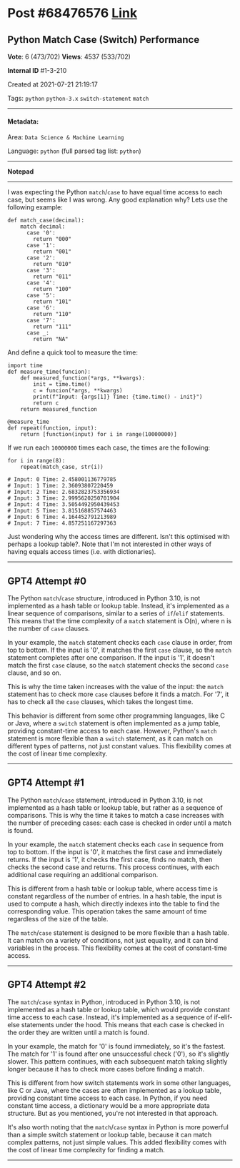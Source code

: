 
# Post \#68476576 [Link](https://stackoverflow.com/questions/68476576/)

## Python Match Case (Switch) Performance

**Vote**: 6 (473/702) **Views**: 4537 (533/702) 

**Internal ID** \#1-3-210

Created at 2021-07-21 21:19:17

Tags: `python` `python-3.x` `switch-statement` `match`

----------

#### Metadata:

Area: `Data Science & Machine Learning`

Language: `python` (full parsed tag list: `python`)

----------

**Notepad**


----------

I was expecting the Python `match`/`case` to have equal time access to each case, but seems like I was wrong. Any good explanation why?
Lets use the following example:
```
def match_case(decimal):
    match decimal:
      case '0':
        return "000"
      case '1':
        return "001"
      case '2':
        return "010"
      case '3':
        return "011"
      case '4':
        return "100"
      case '5':
        return "101"
      case '6':
        return "110"
      case '7':
        return "111"
      case _:
        return "NA"
```

And define a quick tool to measure the time:
```
import time
def measure_time(funcion):
    def measured_function(*args, **kwargs):
        init = time.time()
        c = funcion(*args, **kwargs)
        print(f"Input: {args[1]} Time: {time.time() - init}")
        return c
    return measured_function

@measure_time
def repeat(function, input):
    return [function(input) for i in range(10000000)]
```

If we run each `10000000` times each case, the times are the following:
```
for i in range(8):
    repeat(match_case, str(i))

# Input: 0 Time: 2.458001136779785
# Input: 1 Time: 2.36093807220459
# Input: 2 Time: 2.6832823753356934
# Input: 3 Time: 2.9995620250701904
# Input: 4 Time: 3.5054492950439453
# Input: 5 Time: 3.815168857574463
# Input: 6 Time: 4.164452791213989
# Input: 7 Time: 4.857251167297363
```

Just wondering why the access times are different. Isn't this optimised with perhaps a lookup table?. Note that I'm not interested in other ways of having equals access times (i.e. with dictionaries).


----------
        
## GPT4 Attempt \#0

The Python `match`/`case` structure, introduced in Python 3.10, is not implemented as a hash table or lookup table. Instead, it's implemented as a linear sequence of comparisons, similar to a series of `if`/`elif` statements. This means that the time complexity of a `match` statement is O(n), where n is the number of `case` clauses.

In your example, the `match` statement checks each `case` clause in order, from top to bottom. If the input is '0', it matches the first `case` clause, so the `match` statement completes after one comparison. If the input is '1', it doesn't match the first `case` clause, so the `match` statement checks the second `case` clause, and so on.

This is why the time taken increases with the value of the input: the `match` statement has to check more `case` clauses before it finds a match. For '7', it has to check all the `case` clauses, which takes the longest time.

This behavior is different from some other programming languages, like C or Java, where a `switch` statement is often implemented as a jump table, providing constant-time access to each case. However, Python's `match` statement is more flexible than a `switch` statement, as it can match on different types of patterns, not just constant values. This flexibility comes at the cost of linear time complexity.

--------

## GPT4 Attempt \#1

The Python `match`/`case` statement, introduced in Python 3.10, is not implemented as a hash table or lookup table, but rather as a sequence of comparisons. This is why the time it takes to match a case increases with the number of preceding cases: each case is checked in order until a match is found.

In your example, the `match` statement checks each `case` in sequence from top to bottom. If the input is '0', it matches the first case and immediately returns. If the input is '1', it checks the first case, finds no match, then checks the second case and returns. This process continues, with each additional case requiring an additional comparison.

This is different from a hash table or lookup table, where access time is constant regardless of the number of entries. In a hash table, the input is used to compute a hash, which directly indexes into the table to find the corresponding value. This operation takes the same amount of time regardless of the size of the table.

The `match`/`case` statement is designed to be more flexible than a hash table. It can match on a variety of conditions, not just equality, and it can bind variables in the process. This flexibility comes at the cost of constant-time access.

--------

## GPT4 Attempt \#2

The `match`/`case` syntax in Python, introduced in Python 3.10, is not implemented as a hash table or lookup table, which would provide constant time access to each case. Instead, it's implemented as a sequence of if-elif-else statements under the hood. This means that each case is checked in the order they are written until a match is found.

In your example, the match for '0' is found immediately, so it's the fastest. The match for '1' is found after one unsuccessful check ('0'), so it's slightly slower. This pattern continues, with each subsequent match taking slightly longer because it has to check more cases before finding a match.

This is different from how switch statements work in some other languages, like C or Java, where the cases are often implemented as a lookup table, providing constant time access to each case. In Python, if you need constant time access, a dictionary would be a more appropriate data structure. But as you mentioned, you're not interested in that approach.

It's also worth noting that the `match`/`case` syntax in Python is more powerful than a simple switch statement or lookup table, because it can match complex patterns, not just simple values. This added flexibility comes with the cost of linear time complexity for finding a match.

--------

